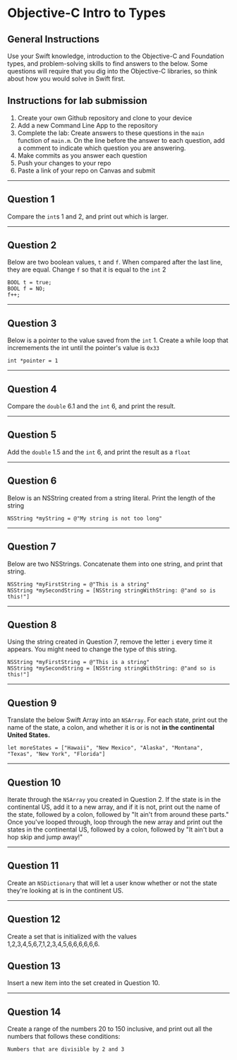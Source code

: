 # Objective-C Intro to Types

## General Instructions

Use your Swift knowledge, introduction to the Objective-C and Foundation types, and problem-solving skills to find answers to the below. Some questions will require that you dig into the Objective-C libraries, so think about how you would solve in Swift first.

## Instructions for lab submission

1. Create your own Github repository and clone to your device
1. Add a new Command Line App to the repository
1. Complete the lab: Create answers to these questions in the `main` function of `main.m`. On the line before the answer to each question, add a comment to indicate which question you are answering.
1. Make commits as you answer each question
1. Push your changes to your repo
1. Paste a link of your repo on Canvas and submit


***
## Question 1

Compare the `int`s 1 and 2, and print out which is larger.

***
## Question 2

Below are two boolean values, `t` and `f`. When compared after the last line, they are equal. Change `f` so that it is equal to the `int` 2

```
BOOL t = true;
BOOL f = NO;
f++;
```

***
## Question 3

Below is a pointer to the value saved from the `int` 1. Create a while loop that incremements the int until the pointer's value is `0x33`

`int *pointer = 1`

***
## Question 4

Compare the `double` 6.1 and the `int` 6,  and print the result.

***
## Question 5

Add the `double` 1.5 and the `int` 6,  and print the result as a `float`

***
## Question 6

Below is an NSString created from a string literal. Print the length of the string

`NSString *myString = @"My string is not too long"`

***
## Question 7

Below are two NSStrings. Concatenate them into one string, and print that string.

```
NSString *myFirstString = @"This is a string"
NSString *mySecondString = [NSString stringWithString: @"and so is this!"]
```

***
## Question 8

Using the string created in Question 7, remove the letter `i` every time it appears. You might need to change the type of this string.

```
NSString *myFirstString = @"This is a string"
NSString *mySecondString = [NSString stringWithString: @"and so is this!"]
```

***
## Question 9

Translate the below Swift Array into an `NSArray`. For each state, print out the name of the state, a colon, and whether it is or is not **in the continental United States.**

`let moreStates = ["Hawaii", "New Mexico", "Alaska", "Montana", "Texas", "New York", "Florida"]`

***
## Question 10

Iterate through the `NSArray` you created in Question 2. If the state is in the continental US, add it to a new array, and if it is not, print out the name of the state, followed by a colon, followed by "It ain't from around these parts." Once you've looped through, loop through the new array and print out the states in the continental US, followed by a colon, followed by "It ain't but a hop skip and jump away!"

***
## Question 11

Create an `NSDictionary` that will let a user know whether or not the state they're looking at is in the continent US.

***
## Question 12

Create a set that is initialized with the values 1,2,3,4,5,6,7,1,2,3,4,5,6,6,6,6,6,6.

## Question 13

Insert a new item into the set created in Question 10.

***
## Question 14

Create a range of the numbers 20 to 150 inclusive, and print out all the numbers that follows these conditions:

`Numbers that are divisible by 2 and 3`
